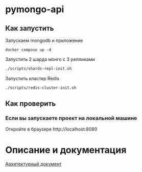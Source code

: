 # pymongo-api

## Как запустить

Запускаем mongodb и приложение

```shell
docker compose up -d
```

Запустить 2 шарда монго с 3 репликами

```bash
./scripts/shards-repl-init.sh
```

Запустить кластер Redis
```bash
./scripts/redis-cluster-init.sh
```

## Как проверить

### Если вы запускаете проект на локальной машине

Откройте в браузере http://localhost:8080

# Описание и документация
[Архитектурный документ](/ARCH-DOCK.md)